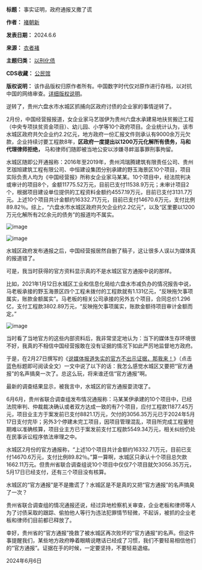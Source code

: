 

**标题：** 事实证明，政府通报又撒了谎  

**作者：** [褚朝新](https://chinadigitaltimes.net/space/褚朝新)  

**发表日期：** 2024.6.6  

**来源：** [衣者褚](https://web.archive.org/web/https://mp.weixin.qq.com/s/RAEO2bsVnrAIC6ytyFouhQ)  

**主题归类：** [以刑化债](https://chinadigitaltimes.net/space/以刑化债)  

**CDS收藏：** [公民馆](https://chinadigitaltimes.net/space/%E5%85%AC%E6%B0%91%E9%A6%86)  

**版权说明：** 该作品版权归原作者所有。中国数字时代仅对原作进行存档，以对抗中国的网络审查。[详细版权说明](https://chinadigitaltimes.net/chinese/copyright)。


逆转了，贵州六盘水市水城区抓捕向区政府讨债的企业家的事情逆转了。


2月份，中国经营报报道，女企业家马艺珈伊为贵州六盘水承建易地扶贫搬迁工程（中央专项扶贫资金项目）、幼儿园、小学等10个政府项目。企业统计认为，该市水城区政府共欠企业约2.2亿元，地方政府一份汇报文件则承认有9000余万元欠款，企业持续讨要工程款8年，**区政府一度提出以1200万元化解所有债务，马和代理律师拒绝，** 马和律师们随即被当地公安以涉嫌寻衅滋事罪刑事拘留。


水城区随即公开通报称：2016年至2019年，贵州鸿瑞腾建筑有限责任公司、贵州艺珈旭建筑工程有限公司、中恒建设集团分别承建的野玉海景区10个项目，项目实际负责人均为《中国经营报》所称女企业家马某某。10个项目中，经法院判决或审计的项目8个，金额11775.52万元，目前已支付11538.9万元；未审计项目2个，根据项目建设单位提供的工程资料金额约4557.19万元，目前已支付3131.7万元。上述10个项目共计金额约16332.71万元，目前已支付14670.6万元，支付比例89.82％。综上，“六盘水市水城区政府共欠企业约2.2亿元”，以及“区里要以1200万元化解所有2亿余元的债务”的报道均不属实。


![image](https://chinadigitaltimes.net/chinese/files/2024/06/post-708716-666260f0902e5.)


![image](https://chinadigitaltimes.net/chinese/files/2024/06/post-708716-666260f0976ff.)


水城区政府发布通报之后，中国经营报居然自删了稿子，这让很多人误以为媒体真的报道错了。


可是，我当时获得的官方资料显示真的不是水城区官方通报中说的那样。


比如，2021年1月12日水城区工业和信息化局给六盘水市减负办的情况报告中说，马老板承接的野玉海景区四个工程未拨付的工程款就有1.131亿元，“反映拖欠事项属实，账款金额属实”。马老板的相关公司承接的另外五个项目，合同总价1.296亿，支付工程款3802.89万元，“反映拖欠事项属实，账款金额待项目审计金额而定。”


![image](https://chinadigitaltimes.net/chinese/files/2024/06/post-708716-666260f0a54e2.)


当时看了当地官方的这些内部资料后，我非常坚定地认为：当下的媒体生存环境很不好，我真的不相信中国经营报敢在没有证据的情况下如此严厉地监督地方政府。


于是，在2月27日撰写的《[说媒体报道失实的官方不出示证据，那我来！](http://mp.weixin.qq.com/s?__biz=MzA5OTUxOTI3Nw==&mid=2451686770&idx=1&sn=580f10828c816e53f0a67ac94640a004&chksm=87547b30b023f226ee6e57ffc083960f99ddb818a2ec0d96fad131bdc4416e7985c542f9f2fd&scene=21#wechat_redirect)》（点击蓝色标题即可阅读全文）一文中说了以下的话：我怎么感觉水城区又要把“官方通报”的名声搞臭一次了。总这么玩，将来谁还信“官方通报”啊。


最新的调查结果显示，被我言中，水城区的官方通报耍流氓了。


6月6月，贵州省联合调查组发布情况通报称：马某某伊承建的10个项目中，已经法院审判、仲裁裁决确认或者双方达成一致的有7个项目，应付工程款11877.45万元，项目业主方于案发前已支付8821.1万元，欠付的3056.35万元已于2024年5月17日支付完毕；另外3个停建未完工项目，因项目管理混乱，项目所完成工程量短期难以准确核算，项目业主方已于案发前支付工程款5549.34万元，相关纠纷仍处在民事诉讼程序依法审理之中。


水城区2月份的官方通报称，“上述10个项目共计金额约16332.71万元，目前已支付14670.6万元，支付比例89.82％。”算一算啊，水城区只承认十个项目总欠款1662.11万元。但贵州省联合调查组说10个项目中仅仅7个项目就欠3056.35万元，5月17日已经支付，还有三个项目没有核算。


水城区的“官方通报”是不是撒谎了？水城区是不是真的又把“官方通报”的名声搞臭了一次？


贵州省联合调查组的情况通报还说，经过异地检察机关审查，企业老板和律师等人为了讨债采取的跟踪、偷拍他人等行为违法犯罪情节轻微，不起诉，被抓的企业老板和律师们目前都已释放了。


幸好，贵州省的“官方通报”挽救了被水城区再次败坏的“官方通报”的名声。但这件事提醒我们，某些地方政府睁着眼睛说瞎话已经成了习惯，我们不要轻易相信他们的“官方通报”。证据在手的时候，一定要坚持，不要轻易退缩。


2024年6月6日

